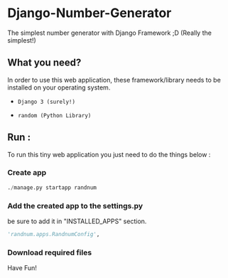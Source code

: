 # Django-Number-Generator

The simplest number generator with Django Framework ;D (Really the simplest!)

## What you need?

In order to use this web application, these framework/library needs to be installed on your operating system.

* `Django 3 (surely!)`

* `random (Python Library)`


## Run :

To run this tiny web application you just need to do the things below :

### Create app
```Python
./manage.py startapp randnum
```
### Add the created app to the settings.py
be sure to add it in "INSTALLED_APPS" section.

```Python
'randnum.apps.RandnumConfig',
```

### Download required files

Have Fun!
